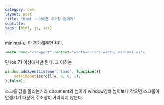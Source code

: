 ```yaml
---
category: dev
layout: post
title: "Html - 아이폰 주소창 없애기"
subtitle: 
tags: [html, js, ios]
---
```

minimal-ui 만 추가해주면 된다.
<!--more-->

```html
<meta name="viewport" content="width=device-width, minimal-ui">
```
단 ios 7.1 이상에서만 된다. 그 이하는
```js
window.addEventListener('load', function(){
    setTimeout(scrollTo, 0, 0, 1);
},false);
```

스크롤 값을 올리는거라 document의 높이가 window창의 높이보다 작으면 스크롤이 안생기기 때문에 주소창이 사라지지 않는다.
